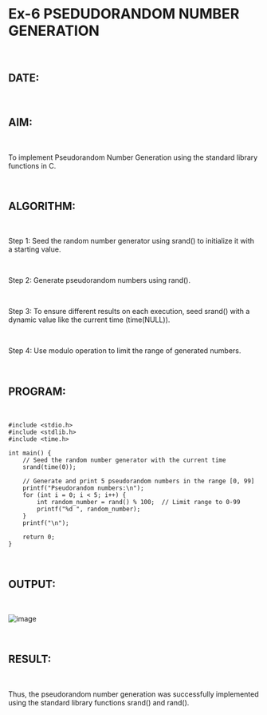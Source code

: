 # Ex-6 PSEDUDORANDOM NUMBER GENERATION

<br>

## DATE:

<br>

## AIM:

<br>

To implement Pseudorandom Number Generation using the standard library functions in C.

<br>

## ALGORITHM:

<br>

Step 1: Seed the random number generator using srand() to initialize it with a starting value.

<br>

Step 2: Generate pseudorandom numbers using rand().

<br>

Step 3: To ensure different results on each execution, seed srand() with a dynamic value like the current time (time(NULL)).

<br>

Step 4: Use modulo operation to limit the range of generated numbers.

<br>

## PROGRAM:

<br>

```
#include <stdio.h>
#include <stdlib.h>
#include <time.h>

int main() {
    // Seed the random number generator with the current time
    srand(time(0));

    // Generate and print 5 pseudorandom numbers in the range [0, 99]
    printf("Pseudorandom numbers:\n");
    for (int i = 0; i < 5; i++) {
        int random_number = rand() % 100;  // Limit range to 0-99
        printf("%d ", random_number);
    }
    printf("\n");

    return 0;
}
```

<br>

## OUTPUT:

<br>

![image](https://github.com/user-attachments/assets/d6334ea1-13df-47e6-80c5-1510e3c18bfd)

<br>

## RESULT:

<br>

Thus, the pseudorandom number generation was successfully implemented using the standard library functions srand() and rand().

